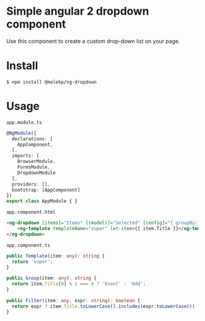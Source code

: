 # Simple angular 2 dropdown component

Use this component to create a custom drop-down list on your page.

# Install
```
$ npm install @malekp/ng-dropdown
```

# Usage

`app.module.ts`

```typescript
@NgModule({
  declarations: [
    AppComponent,
  ],
  imports: [
    BrowserModule,
    FormsModule,
    DropdownModule
  ],
  providers: [],
  bootstrap: [AppComponent]
})
export class AppModule { }
```
`app.component.html`

```html
<ng-dropdown [items]="Items" [(model)]="Selected" [config]="{ groupBy: Group, searchBy: Filter, templateBy: Template }">
    <ng-template templateName="super" let-item>{{ item.Title }}</ng-template>
</ng-dropdown>
```
`app.component.ts`

```typescript
public Template(item: any): string {
  return 'super';
}

public Group(item: any): string {
  return item.Title[0] % 2 === 0 ? 'Event' : 'Odd';
}

public Filter(item: any, expr: string): boolean {
  return expr ? item.Title.toLowerCase().includes(expr.toLowerCase()) : true;
}
```
